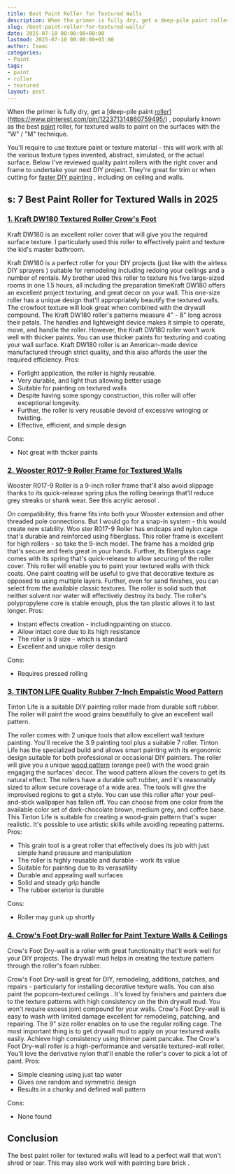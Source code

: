 ```yaml
---
title: Best Paint Roller for Textured Walls
description: When the primer is fully dry, get a deep-pile paint rollerhttpswww.pinterest.compin122371314860759495 , popularly known as the best paint roller, for textured...
slug: /best-paint-roller-for-textured-walls/
date: 2025-07-10 00:00:00+00:00
lastmod: 2025-07-10 00:00:00+03:00
author: Isaac
categories:
- Paint
tags:
- paint
- roller
- textured
layout: post
---
```

When the primer is fully dry, get a
[deep-pile paint [roller](https://pestpolicy.com/best-paint-roller-cover-for-interior-walls/)](https://www.pinterest.com/pin/122371314860759495/)
, popularly known as the best [paint](https://pestpolicy.com/best-paint-roller-for-ceilings/) roller, for textured walls to paint on the surfaces with the "W" / "M" technique.

You'll require to use
texture paint or texture
material - this will work with all the various texture types invented, abstract, simulated, or
the actual surface.
Below I've reviewed quality paint rollers with the right cover and frame to undertake your next DIY project. They're great for trim or when cutting for
[faster DIY painting](https://www.moving.com/tips/how-to-paint-a-room-quickly/)
, including on ceiling and walls.
## s: 7 Best Paint Roller for Textured Walls in 2025
### [1. Kraft DW180 Textured Roller Crow's Foot](https://www.amazon.com/dp/B000PC9K9U/?tag=p-policy-20)
Kraft DW180 is an excellent roller cover that will give you the required surface texture. I particularly used this roller to effectively paint and texture the kid's master bathroom.

Kraft DW180 is a perfect roller for your DIY projects (just like with the
airless DIY sprayers
) suitable for remodeling including redoing your ceilings and a number of rentals.
My brother used this roller to texture his five large-sized rooms in one 1.5 hours, all including the preparation timeKraft DW180 offers an excellent project texturing, and great decor on your wall.
This one-size roller has a unique design that'll appropriately beautify the textured walls. The crowfoot texture will look great when combined with the drywall compound.
The Kraft DW180 roller's patterns measure 4" - 8" long across their petals. The handles and lightweight device makes it simple to operate, move, and handle the roller.
However, the Kraft DW180 roller won't work well with thicker paints. You can use thicker paints for texturing and coating your wall surface.
Kraft DW180 roller is an American-made device manufactured through strict quality, and this also affords the user the required efficiency.
Pros:
- Forlight application, the roller is highly reusable.
- Very durable, and light thus allowing better usage
- Suitable for painting on textured walls
- Despite having some spongy construction, this roller will offer exceptional longevity.
- Further, the roller is very reusable devoid of excessive wringing or twisting.
- Effective, efficient, and simple design

Cons:
- Not great with thcker paints


### [2. Wooster R017-9 Roller Frame for Textured Walls](https://www.amazon.com/dp/B00002N6IZ/?tag=p-policy-20)
Wooster R017-9 Roller is a
9-inch roller frame that'll also avoid slippage thanks to its quick-release spring plus the rolling bearings that'll reduce grey streaks or shank wear. See this
acrylic aerosol
.

On compatibility, this frame fits into both your
Wooster extension and other
threaded pole connections. But I would go for a snap-in system - this would create new stability.
Woo
ster R017-9 Roller has
endcaps and nylon cage that's durable and reinforced using fiberglass. This roller frame is excellent for high rollers - so take the 9-inch model.
The frame has a molded grip that's secure and feels great in your hands. Further, its fiberglass cage comes with its spring that's quick-release to allow securing of the roller cover.
This roller will enable you to paint your textured walls with thick coats. One paint coating will be useful to give that decorative texture as opposed to using multiple layers.
Further, even for sand finishes, you can select from the available classic textures. The roller is solid such that neither solvent nor water will effectively destroy its body.
The roller's polypropylene core is stable enough, plus the tan plastic allows it to last longer.
Pros:
- Instant effects creation - includingpainting on stucco.
- Allow intact core due to its high resistance
- The roller is 9 size - which is standard
- Excellent and unique roller design

Cons:
- Requires pressed rolling


### [3. TINTON LIFE Quality Rubber 7-Inch Empaistic Wood Pattern](https://www.amazon.com/dp/B01N57UI86/?tag=p-policy-20)
Tinton Life is a suitable
DIY painting roller made from durable soft rubber. The roller will paint the wood grains beautifully to give an excellent wall pattern.

The roller comes with 2 unique tools that allow excellent wall texture painting. You'll receive the 3.9 painting tool plus a suitable 7 roller.
Tinton Life has the specialized build and allows smart painting with its ergonomic design suitable for both professional or occasional DIY painters.
The roller will give you a unique
[wood pattern](https://pestpolicy.com/best-deck-stain-for-pressure-treated-wood/)
(orange peel) with the wood grain engaging the surfaces' decor. The wood pattern allows the covers to get its natural effect.
The rollers have a durable soft rubber, and it's reasonably sized to allow secure coverage of a wide area. The tools will give the improvised regions to get a style.
You can use this roller after your peel-and-stick wallpaper has fallen off. You can choose from one color from the available color set of dark-chocolate brown, medium grey, and coffee base.
This Tinton Life is suitable for creating a wood-grain pattern that's super realistic. It's possible to use artistic skills while avoiding repeating patterns.
Pros:
- This grain tool is a great roller that effectively does its job with just simple hand pressure and manipulation
- The roller is highly reusable and durable - work its value
- Suitable for painting due to its verasatility
- Durable and appealing wall surfaces
- Solid and steady grip handle
- The rubber exterior is durable

Cons:
- Roller may gunk up shortly

### [4. Crow's Foot Dry-wall Roller for Paint Texture Walls & Ceilings](https://www.amazon.com/dp/B0795B44G6/?tag=p-policy-20)
Crow's Foot Dry-wall is a roller with great functionality that'll work well for your DIY projects. The
drywall mud helps in creating the texture pattern through the roller's foam rubber.

Crow's Foot Dry-wall is great for
DIY, remodeling, additions, patches, and repairs - particularly for installing
decorative texture walls. You can also paint the
popcorn-textured ceilings
.
It's loved by
finishers and painters due to the
texture patterns with high
consistency on the thin drywall mud. You won't require excess joint compound for your walls.
Crow's Foot Dry-wall is easy to wash with limited damage excellent for remodeling, patching, and repairing. The 9" size roller enables on to use the regular rolling cage.
The most important thing is to get drywall mud to apply on your textured walls easily. Achieve high consistency using thinner paint pancake.
The Crow's Foot Dry-wall roller is a high-performance and versatile textured-wall roller. You'll love the derivative nylon that'll enable the roller's cover to pick a lot of paint.
Pros:
- Simple cleaning using just tap water
- Gives one random and symmetric design
- Results in a chunky and defined wall pattern

Cons:
- None found


## Conclusion
The best paint roller for textured walls will lead to a perfect wall that won't shred or tear. This may also work well with
painting bare brick
.
